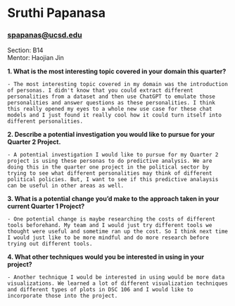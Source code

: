 # Sruthi Papanasa 
### spapanas@ucsd.edu

Section: B14\
Mentor: Haojian Jin

 **1. What is the most interesting topic covered in your domain this quarter?**
 
    - The most interesting topic covered in my domain was the introduction of personas. I didn't know that you could extract different personalities from a dataset and then use ChatGPT to emulate those personalities and answer questions as these personalities. I think this really opened my eyes to a whole new use case for these chat models and I just found it really cool how it could turn itself into different personalities.
      
 **2. Describe a potential investigation you would like to pursue for your Quarter 2 Project.**
 
    - A potential investigation I would like to pursue for my Quarter 2 project is using these personas to do predictive analysis. We are doing this in the quarter one project in the political sector by trying to see what different personalities may think of different political policies. But, I want to see if this predictive analaysis can be useful in other areas as well.
      
 **3. What is a potential change you’d make to the approach taken in your current Quarter 1 Project?**
 
    - One potential change is maybe researching the costs of different tools beforehand. My team and I would just try different tools we thought were useful and sometime ran up the cost. So I think next time I would just like to be more mindful and do more research before trying out different tools.
      
 **4. What other techniques would you be interested in using in your project?**
 
    - Another technique I would be interested in using would be more data visualizations. We learned a lot of different visualization techniques and different types of plots in DSC 106 and I would like to incorporate those into the project.

